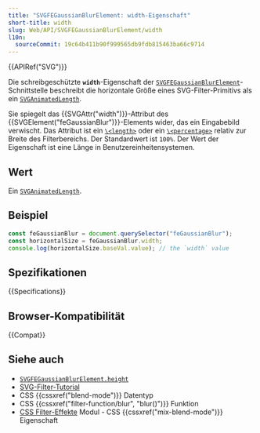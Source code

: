 ```yaml
---
title: "SVGFEGaussianBlurElement: width-Eigenschaft"
short-title: width
slug: Web/API/SVGFEGaussianBlurElement/width
l10n:
  sourceCommit: 19c64b411b90f999565db9fdb815463ba66c9714
---
```


{{APIRef("SVG")}}

Die schreibgeschützte **`width`**-Eigenschaft der [`SVGFEGaussianBlurElement`](/de/docs/Web/API/SVGFEGaussianBlurElement)-Schnittstelle beschreibt die horizontale Größe eines SVG-Filter-Primitivs als ein [`SVGAnimatedLength`](/de/docs/Web/API/SVGAnimatedLength).

Sie spiegelt das {{SVGAttr("width")}}-Attribut des {{SVGElement("feGaussianBlur")}}-Elements wider, das ein Eingabebild verwischt. Das Attribut ist ein [`\<length>`](/de/docs/Web/SVG/Guides/Content_type#length) oder ein [`\<percentage>`](/de/docs/Web/SVG/Guides/Content_type#percentage) relativ zur Breite des Filterbereichs. Der Standardwert ist `100%`. Der Wert der Eigenschaft ist eine Länge in Benutzereinheitensystemen.

## Wert

Ein [`SVGAnimatedLength`](/de/docs/Web/API/SVGAnimatedLength).

## Beispiel

```js
const feGaussianBlur = document.querySelector("feGaussianBlur");
const horizontalSize = feGaussianBlur.width;
console.log(horizontalSize.baseVal.value); // the `width` value
```

## Spezifikationen

{{Specifications}}

## Browser-Kompatibilität

{{Compat}}

## Siehe auch

- [`SVGFEGaussianBlurElement.height`](/de/docs/Web/API/SVGFEGaussianBlurElement/height)
- [SVG-Filter-Tutorial](/de/docs/Web/SVG/Guides/SVG_filters)
- CSS {{cssxref("blend-mode")}} Datentyp
- CSS {{cssxref("filter-function/blur", "blur()")}} Funktion
- [CSS Filter-Effekte](/de/docs/Web/CSS/CSS_filter_effects) Modul - CSS {{cssxref("mix-blend-mode")}} Eigenschaft
